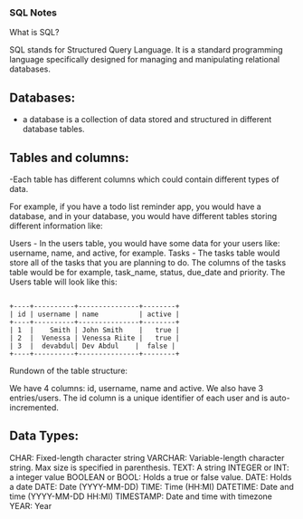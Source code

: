### SQL Notes 

What is SQL?

SQL stands for Structured Query Language.
It is a standard programming language specifically designed for managing and manipulating relational databases.

##  Databases: 
- a database is a collection of data stored and structured in different database tables.

## Tables and columns:
-Each table has different columns which could contain different types of data.

For example, if you have a todo list reminder app, you would have a database, and in your database, you would have different tables storing different information like:

Users - In the users table, you would have some data for your users like: username, name, and active, for example.
Tasks - The tasks table would store all of the tasks that you are planning to do. The columns of the tasks table would be for example, task_name, status, due_date and priority.
The Users table will look like this:


```

+----+----------+---------------+--------+
| id | username | name          | active |
+----+----------+---------------+--------+
| 1  |    Smith | John Smith    |   true |
| 2  |  Venessa | Venessa Riite |   true |
| 3  |  devabdul| Dev Abdul    |  false |
+----+----------+---------------+--------+

```
Rundown of the table structure:

We have 4 columns: id, username, name and active.
We also have 3 entries/users.
The id column is a unique identifier of each user and is auto-incremented.

## Data Types:

CHAR: Fixed-length character string 
VARCHAR: Variable-length character string. Max size is specified in parenthesis.
TEXT: A string 
INTEGER or INT: a integer value 
BOOLEAN or BOOL: Holds a true or false value.
DATE: Holds a date
 DATE: Date (YYYY-MM-DD)
 TIME: Time (HH:MI)
 DATETIME: Date and time (YYYY-MM-DD HH:MI)
 TIMESTAMP: Date and time with timezone
 YEAR: Year

